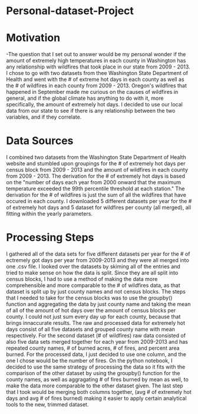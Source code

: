 # Personal-dataset-Project

# Motivation
-The question that I set out to answer would be my personal wonder if the amount of extremely high temperatures in each county in Washington has any relationship with wildfires that took place in our state from 2009 - 2013. I chose to go with two datasets from thee Washington State Department of Health and went with the # of extreme hot days in each county as well as the # of wildfires in each county from 2009 - 2013. Oregon's wildfires that happened in September made me curious on the causes of wildfires in general, and if the global climate has anything to do with it, more specifically, the amount of extremely hot days. I decided to use our local data from our state to see if there is any relationship between the two variables, and if they correlate.  

# Data Sources
I combined two datasets from the Washington State Department of Health website and stumbled upon groupings for the # of extremely hot days per census block from 2009 - 2013 and the amount of wildfires in each county from 2009 - 2013. The derivation for the # of extremely hot days is based on the "number of days each year from 2000 onward that the maximum temperature exceeded the 99th percentile threshold at each station." The derivation for the # of wildfires is just the sum of all the wildfires that have occured in each county. I downloaded 5 different datasets per year for the # of extremely hot days  and 5 dataset for wildfires per county (all merged), all fitting within the yearly parameters. 

# Processing Steps
I gathered all of the data sets for five different datasets per year for the # of ectremely got days per year from 2009-2013 and they were all merged into one .csv file. I looked over the datasets by skiming all of the entries and tried to make sense on how the data is split. Since they are all split into census blocks, I had to use a method of making the data more comprehensible and more comparable to the # of wildfires data, as that dataset is split up by just county names and not census blocks. The steps that I needed to take for the census blocks was to use the groupby() function and aggregating the data by just county name and taking the mean of all of the amount of hot days over the amount of census blocks per county. I could not just sum every day up for each county, because that brings innaccurate results. The raw and processed data for extremely hot days consist of all five datasets and grouped county name with mean respectively. For the second dataset (# of wildfires) raw data consisted of also five data sets merged together for each year from 2009-2013 and has repeated county names, # of burned acres, # of fires, and percent area burned. For the processed data, I just decided to use one column, and the one I chose would be the number of fires. On the python notebook, I decided to use the same strategy of processing the data so it fits with the comparison of the other dataset by using the groupby() function for the county names, as well as aggragating # of fires burned by mean as well, to make the data more comparable to the other dataset given. The last step that I took would be merging both columns together, (avg # of extremely hot days and avg # of fires burned) making it easier to apply certain analytical tools to the new, trimmed dataset.
